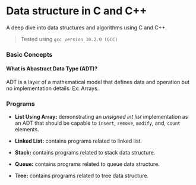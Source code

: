 # Data structure in C and C++
A deep dive into data structures and algorithms using C and C++.
> Tested using `gcc version 10.2.0 (GCC)`

### Basic Concepts ###
#### What is Abastract Data Type (ADT)? ####
ADT is a layer of a mathematical model that defines data and operation but no implementation details. Ex: Arrays.

### Programs ###
- **List Using Array:** demonstrating an *unsigned int list* implementation as an ADT that should be capable to `insert`, `remove`, `modify`,  and, `count` elements.

- **Linked List:** contains programs related to linked list.

- **Stack:** contains programs related to stack data structure.

- **Queue:** contains programs related to queue data structure.

- **Tree:** contains programs related to tree data structure.
